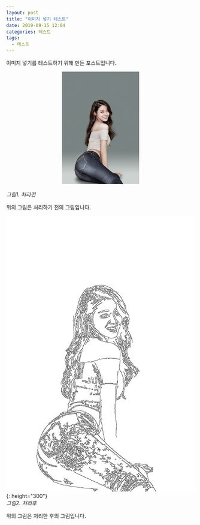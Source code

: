 ```yaml
---
layout: post
title: "이미지 넣기 테스트"
date: 2019-09-15 12:04
categories: 테스트
tags: 
  - 테스트
---
```


이미지 넣기를 테스트하기 위해 만든 포스트입니다.

<center><img src="/assets/images/sh1.jpg" height="300"></center>


*그림1. 처리전*


위의 그림은 처리하기 전의 그림입니다.

![Image Alt 텍스트](/assets/images/sh2.jpg){: height="300"}<br>
*그림2. 처리후*

위의 그림은 처리한 후의 그림입니다.
